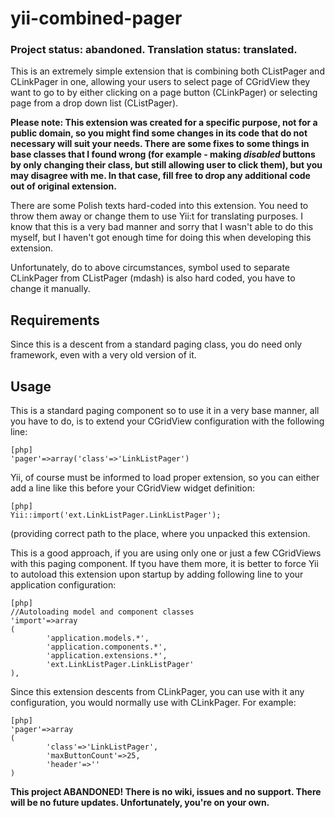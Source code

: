 # yii-combined-pager

### Project status: **abandoned**. Translation status: **translated**.

This is an extremely simple extension that is combining both CListPager and CLinkPager in one, allowing your users to select page of CGridView they want to go to by either clicking on a page button (CLinkPager) or selecting page from a drop down list (CListPager).

**Please note: This extension was created for a specific purpose, not for a public domain, so you might find some changes in its code that do not necessary will suit your needs. There are some fixes to some things in base classes that I found wrong (for example - making _disabled_ buttons by only changing their class, but still allowing user to click them), but you may disagree with me. In that case, fill free to drop any additional code out of original extension.**

There are some Polish texts hard-coded into this extension. You need to throw them away or change them to use Yii:t for translating purposes. I know that this is a very bad manner and sorry that I wasn't able to do this myself, but I haven't got enough time for doing this when developing this extension.

Unfortunately, do to above circumstances, symbol used to separate CLinkPager from CListPager (mdash) is also hard coded, you have to change it manually.

## Requirements

Since this is a descent from a standard paging class, you do need only framework, even with a very old version of it.

## Usage

This is a standard paging component so to use it in a very base manner, all you have to do, is to extend your CGridView configuration with the following line:

~~~
[php]
'pager'=>array('class'=>'LinkListPager')
~~~

Yii, of course must be informed to load proper extension, so you can either add a line like this before your CGridView widget definition:

~~~
[php]
Yii::import('ext.LinkListPager.LinkListPager');
~~~

(providing correct path to the place, where you unpacked this extension.

This is a good approach, if you are using only one or just a few CGridViews with this paging component. If tyou have them more, it is better to force Yii to autoload this extension upon startup by adding following line to your application configuration:

~~~
[php]
//Autoloading model and component classes
'import'=>array
(
        'application.models.*',
        'application.components.*',
        'application.extensions.*',
        'ext.LinkListPager.LinkListPager'
),
~~~

Since this extension descents from CLinkPager, you can use with it any configuration, you would normally use with CLinkPager. For example:

~~~
[php]
'pager'=>array
(
        'class'=>'LinkListPager',
        'maxButtonCount'=>25,
        'header'=>''
)
~~~

**This project ABANDONED! There is no wiki, issues and no support. There will be no future updates. Unfortunately, you're on your own.**